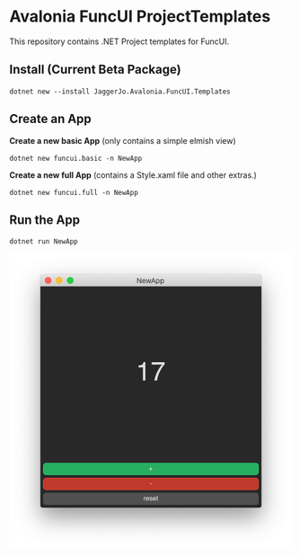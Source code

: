 # Avalonia FuncUI ProjectTemplates

This repository contains .NET Project templates for FuncUI. 

## Install (Current Beta Package)

```
dotnet new --install JaggerJo.Avalonia.FuncUI.Templates
```

## Create an App

**Create a new basic App** (only contains a simple elmish view)

```
dotnet new funcui.basic -n NewApp
```

**Create a new full App** (contains a Style.xaml file and other extras.)

```
dotnet new funcui.full -n NewApp
```

## Run the App

```
dotnet run NewApp
```

![](img/NewApp_screenshot.png)
